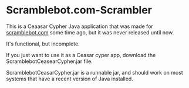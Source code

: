# Scramblebot.com-Scrambler

This is a Ceaasar Cypher Java application that was made for <a href="http://www.scramblebot.com" target="_blank">scramblebot.com</a> some time ago, but it was never released until now.

It's functional, but incomplete. 

If you just want to use it as a Ceasar cyper app, download the ScramblebotCeasearCypher.jar file.

ScramblebotCeasarCypher.jar is a runnable jar, and should work on most systems that have a recent version of Java installed. 

